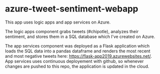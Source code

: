 # azure-tweet-sentiment-webapp

This app uses logic apps and app services on Azure. 

The logic apps component grabs tweets (#chipotle), analyzes their sentiment, and stores them in a SQL database which I've created on Azure.

The app services component was deployed as a Flask application which loads the SQL data into a pandas dataframe and renders the most recent and most negative tweets here: https://flask-app2019.azurewebsites.net/. App services uses continuous deployement with github, so whenever changes are pushed to this repo, the application is updated in the cloud.
